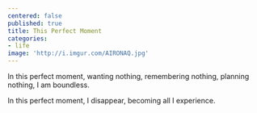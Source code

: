 ```yaml
---
centered: false
published: true
title: This Perfect Moment
categories:
- life
image: 'http://i.imgur.com/AIRONAQ.jpg'
---
```

In this perfect moment,
wanting nothing,
remembering nothing,
planning nothing,
I am boundless.

In this perfect moment,
I disappear,
becoming all
I experience.
